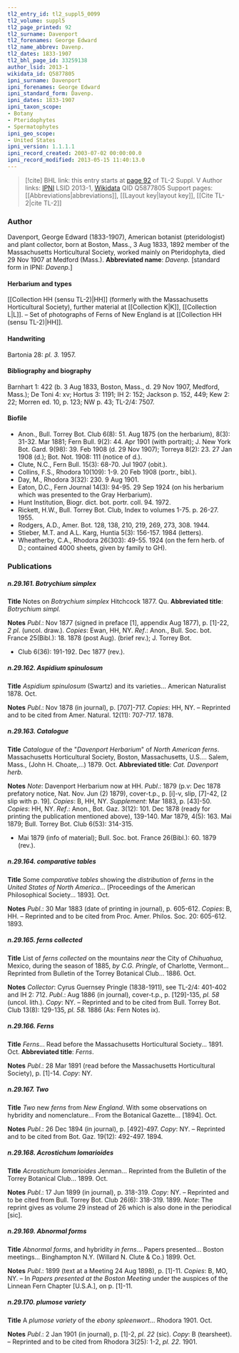 ```yaml
---
tl2_entry_id: tl2_suppl5_0099
tl2_volume: suppl5
tl2_page_printed: 92
tl2_surname: Davenport
tl2_forenames: George Edward
tl2_name_abbrev: Davenp.
tl2_dates: 1833-1907
tl2_bhl_page_id: 33259138
author_lsid: 2013-1
wikidata_id: Q5877805
ipni_surname: Davenport
ipni_forenames: George Edward
ipni_standard_form: Davenp.
ipni_dates: 1833-1907
ipni_taxon_scope: 
- Botany
- Pteridophytes
- Spermatophytes
ipni_geo_scope: 
- United States
ipni_version: 1.1.1.1
ipni_record_created: 2003-07-02 00:00:00.0
ipni_record_modified: 2013-05-15 11:40:13.0
---
```


> [!cite] BHL link: this entry starts at [page 92](https://www.biodiversitylibrary.org/page/33259138) of TL-2 Suppl. V
> Author links: [IPNI](https://www.ipni.org/a/2013-1) LSID 2013-1, [Wikidata](https://www.wikidata.org/wiki/Q5877805) QID Q5877805
> Support pages: [[Abbreviations|abbreviations]], [[Layout key|layout key]], [[Cite TL-2|cite TL-2]]

### Author

Davenport, George Edward (1833-1907), American botanist (pteridologist) and plant collector, born at Boston, Mass., 3 Aug 1833, 1892 member of the Massachusetts Horticultural Society, worked mainly on Pteridophyta, died 29 Nov 1907 at Medford (Mass.). 
**Abbreviated name**: *Davenp.* \[standard form in IPNI: *Davenp.*\]

#### Herbarium and types

[[Collection HH (sensu TL-2)|HH]] (formerly with the Massachusetts Horticultural Society), further material at [[Collection K|K]], [[Collection L|L]]. – Set of photographs of Ferns of New England is at [[Collection HH (sensu TL-2)|HH]].

#### Handwriting

Bartonia 28: *pl. 3.* 1957.

#### Bibliography and biography

Barnhart 1: 422 (b. 3 Aug 1833, Boston, Mass., d. 29 Nov 1907, Medford, Mass.); De Toni 4: xv; Hortus 3: 1191; IH 2: 152; Jackson p. 152, 449; Kew 2: 22; Morren ed. 10, p. 123; NW p. 43; TL-2/4: 7507.

#### Biofile

- Anon., Bull. Torrey Bot. Club 6(8): 51. Aug 1875 (on the herbarium), 8(3): 31-32. Mar 1881; Fern Bull. 9(2): 44. Apr 1901 (with portrait); J. New York Bot. Gard. 9(98): 39. Feb 1908 (d. 29 Nov 1907); Torreya 8(2): 23. 27 Jan 1908 (d.); Bot. Not. 1908: 111 (notice of d.).
- Clute, N.C., Fern Bull. 15(3): 68-70. Jul 1907 (obit.).
- Collins, F.S., Rhodora 10(109): 1-9. 20 Feb 1908 (portr., bibl.).
- Day, M., Rhodora 3(32): 230. 9 Aug 1901.
- Eaton, D.C., Fern Journal 14(3): 94-95. 29 Sep 1924 (on his herbarium which was presented to the Gray Herbarium).
- Hunt Institution, Biogr. dict. bot. portr. coll. 94. 1972.
- Rickett, H.W., Bull. Torrey Bot. Club, Index to volumes 1-75. p. 26-27. 1955.
- Rodgers, A.D., Amer. Bot. 128, 138, 210, 219, 269, 273, 308. 1944.
- Stieber, M.T. and A.L. Karg, Huntia 5(3): 156-157. 1984 (letters).
- Wheatherby, C.A., Rhodora 26(303): 49-55. 1924 (on the fern herb. of D.; contained 4000 sheets, given by family to GH).

### Publications

##### n.29.161. Botrychium simplex

**Title**
Notes on *Botrychium simplex* Hitchcock 1877. Qu.
**Abbreviated title**: *Botrychium simpl.*

**Notes**
*Publ*.: Nov 1877 (signed in preface \[1\], appendix Aug 1877), p. \[1\]-22, *2 pl*. (uncol. draw.).
*Copies*: Ewan, HH, NY.
*Ref*.: Anon., Bull. Soc. bot. France 25(Bibl.): 18. 1878 (post Aug). (brief rev.); J. Torrey Bot.
- Club 6(36): 191-192. Dec 1877 (rev.).

##### n.29.162. Aspidium spinulosum

**Title**
*Aspidium spinulosum* (Swartz) and its varieties... American Naturalist 1878. Oct.

**Notes**
*Publ*.: Nov 1878 (in journal), p. \[707\]-717. *Copies*: HH, NY. – Reprinted and to be cited from Amer. Natural. 12(11): 707-717. 1878.

##### n.29.163. Catalogue

**Title**
*Catalogue* of the "*Davenport Herbarium*" of *North American ferns*. Massachusetts Horticultural Society, Boston, Massachusetts, U.S.... Salem, Mass., (John H. Choate,...) 1879. Oct.
**Abbreviated title**: *Cat. Davenport herb.*

**Notes**
*Note*: Davenport Herbarium now at HH.
*Publ*.: 1879 (p.v: Dec 1878 prefatory notice, Nat. Nov. Jun (2) 1879), cover-t.p., p. \[i\]-v, slip, \[7\]-42, \[2 slip with p. 19\]. *Copies*: B, HH, NY.
*Supplement*: Mar 1883, p. \[43\]-50. *Copies*: HH, NY.
*Ref*.: Anon., Bot. Gaz. 3(12): 101. Dec 1878 (ready for printing the publication mentioned above), 139-140. Mar 1879, 4(5): 163. Mai 1879; Bull. Torrey Bot. Club 6(53): 314-315.
- Mai 1879 (info of material); Bull. Soc. bot. France 26(Bibl.): 60. 1879 (rev.).

##### n.29.164. comparative tables

**Title**
Some *comparative tables* showing the *distribution* of *ferns* in the *United States of North America*... \[Proceedings of the American Philosophical Society... 1893\]. Oct.

**Notes**
*Publ*.: 30 Mar 1883 (date of printing in journal), p. 605-612. *Copies*: B, HH. – Reprinted and to be cited from Proc. Amer. Philos. Soc. 20: 605-612. 1893.

##### n.29.165. ferns collected

**Title**
List of *ferns collected* on the mountains *near* the City of *Chihuahua*, Mexico, during the season of 1885, *by C.G. Pringle*, of Charlotte, Vermont... Reprinted from Bulletin of the Torrey Botanical Club... 1886. Oct.

**Notes**
*Collector*: Cyrus Guernsey Pringle (1838-1911), see TL-2/4: 401-402 and IH 2: 712.
*Publ*.: Aug 1886 (in journal), cover-t.p., p. \[129\]-135, *pl. 58* (uncol. lith.). *Copy*: NY. – Reprinted and to be cited from Bull. Torrey Bot. Club 13(8): 129-135, *pl. 58.* 1886 (As: Fern Notes ix).

##### n.29.166. Ferns

**Title**
*Ferns*... Read before the Massachusetts Horticultural Society... 1891. Oct.
**Abbreviated title**: *Ferns*.

**Notes**
*Publ*.: 28 Mar 1891 (read before the Massachusetts Horticultural Society), p. \[1\]-14. *Copy*: NY.

##### n.29.167. Two

**Title**
*Two* new *ferns* from *New England*. With some observations on hybridity and nomenclature... From the Botanical Gazette... \[1894\]. Oct.

**Notes**
*Publ*.: 26 Dec 1894 (in journal), p. \[492\]-497. *Copy*: NY. – Reprinted and to be cited from Bot. Gaz. 19(12): 492-497. 1894.

##### n.29.168. Acrostichum lomarioides

**Title**
*Acrostichum lomarioides* Jenman... Reprinted from the Bulletin of the Torrey Botanical Club... 1899. Oct.

**Notes**
*Publ*.: 17 Jun 1899 (in journal), p. 318-319. *Copy*: NY. – Reprinted and to be cited from Bull. Torrey Bot. Club 26(6): 318-319. 1899.
*Note*: The reprint gives as volume 29 instead of 26 which is also done in the periodical \[sic\].

##### n.29.169. Abnormal forms

**Title**
*Abnormal forms*, and hybridity *in ferns*... Papers presented... Boston meetings... Binghampton N.Y. (Willard N. Clute & Co.) 1899. Oct.

**Notes**
*Publ*.: 1899 (text at a Meeting 24 Aug 1898), p. \[1\]-11. *Copies*: B, MO, NY. – In *Papers presented at the Boston Meeting* under the auspices of the Linnean Fern Chapter \[U.S.A.\], on p. \[1\]-11.

##### n.29.170. plumose variety

**Title**
A *plumose variety* of the *ebony spleenwort*... Rhodora 1901. Oct.

**Notes**
*Publ*.: 2 Jan 1901 (in journal), p. \[1\]-2, *pl. 22* (sic). *Copy*: B (tearsheet). – Reprinted and to be cited from Rhodora 3(25): 1-2, *pl. 22.* 1901.


